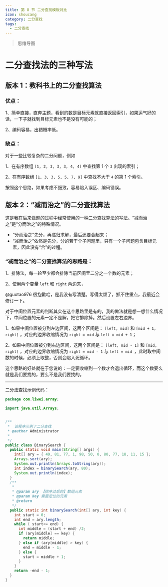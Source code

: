 ```yaml
---
title: 第 8 节 二分查找模板对比
icon: shoucang
category: 二分查找
tags:
  - 二分查找
---
```




> 思维导图

## 


# 二分查找法的三种写法



## 版本 1：教科书上的二分查找算法





### 优点：

1、简单直接，直奔主题，看到的数是目标元素就直接返回索引，如果运气好的话，一下子就找到目标元素也不是没有可能的；

2、编码容易，出错概率低。

### 缺点：

对于一些比较复杂的二分问题，例如

1、在有序数组 `[1, 2, 3, 3, 3, 4, 4]` 中查找第 $1$ 个 `3` 出现的索引；

2、在有序数组 `[1, 3, 3, 5, 5, 7, 9]` 中查找不大于 `4` 的第 1 个索引。

按照这个思路，如果考虑不细致，容易陷入误区、编码错误。








## 版本 2：“减而治之”的二分查找算法

这是我在后来做题的过程中经常使用的一种二分查找算法的写法。“减而治之”是“分而治之”的特殊情况。

+ “分而治之”先分，再递归求解，最后还要合起来；
+ “减而治之”依然是先分，分的若干个子问题里，只有一个子问题包含目标元素，因此没有“合”的过程。

### “减而治之”的二分查找算法的思路是：

1、排除法，每一轮至少都会排除当前区间里二分之一个数的元素；

2、使用两个变量 `left` 和 `right` 两边夹，



@guotao976 很抱歉哈，是我没有写清楚。写得太烦了，抓不住重点，我最近会修订一下。

对于中间位置元素的判断其实在这个思路里是有的，我的做法就是想一想什么情况下，中间位置的元素一定不是解，把它排除掉。然后设置左右边界。

1、如果中间位置被分到左边区间，这两个区间是： `[left, mid]` 和 `[mid + 1, right]` ，对应的边界收缩情况为 `right = mid` 与 `left = mid + 1`；

2、如果中间位置被分到右边区间，这两个区间是： `[left, mid - 1]` 和 `[mid, right]` ，对应的边界收缩情况为 `right = mid - 1` 与 `left = mid `，此时取中间数的时候，必须上取整，否则会陷入死循环。

这个思路的好处就在于您说的：一定要收缩到一个数才会退出循环，而这个数要么就是我们要找的，要么不是我们要找的。

---

二分法查找示例代码：

```java
package com.liwei.array;

import java.util.Arrays;


/**
 *  该程序示例了二分查找
 * @author Administrator
 *
 */
public class BinarySearch {
  public static void main(String[] args) {
    int[] ary = { 49, 81, 77, 1, 98, 50, 0, 80, 77, 18, 11, 15 };
    Arrays.sort(ary);
    System.out.println(Arrays.toString(ary));
    int index = binarySearch(ary, 80);
    System.out.println(index);
  }
  /**
   * 
   * @param ary 【排序过后的】数组元素
   * @param key 需要定位的元素
   * @return
   */
  public static int binarySearch(int[] ary, int key) {
    int start = 0;
    int end = ary.length;
    while ( start<= end) {
      int middle = (start + end) /2;
      if (ary[middle] == key) {
        return middle;
      } else if (ary[middle] > key) {
        end = middle - 1;
      } else {
        start = middle + 1;
      }
    }
    return -end - 1;
  }
}
```




